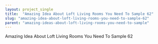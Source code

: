 ```yaml
---
layout: project_single
title:  "Amazing Idea About Loft Living Rooms You Need To Sample 62"
slug: "amazing-idea-about-loft-living-rooms-you-need-to-sample-62"
parent: "amazing-ideas-about-loft-living-rooms-you-need-to-sample"
---
```

Amazing Idea About Loft Living Rooms You Need To Sample 62